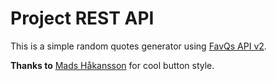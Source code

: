 # Project REST API

This is a simple random quotes generator using [FavQs API v2](https://favqs.com/api).

**Thanks to** [Mads Håkansson](https://codepen.io/madshaakansson/pen/iqDsG) for cool button style.
